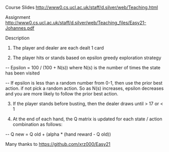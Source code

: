 Course Slides
http://www0.cs.ucl.ac.uk/staff/d.silver/web/Teaching.html

Assignment
http://www0.cs.ucl.ac.uk/staff/d.silver/web/Teaching_files/Easy21-Johannes.pdf

Description

1)	The player and dealer are each dealt 1 card

2)	The player hits or stands based on epsilon greedy exploration strategy

--	Epsilon = 100 / (100 + N(s)) where N(s) is the number of times the state has been visited

--	If epsilon is less than a random number from 0-1, then use the prior best action. if not pick a random action.
        So as N(s) increases, epsilon decreases and you are more likely to follow the prior best action.

3)	If the player stands before busting, then the dealer draws until > 17 or <  1

4)	At the end of each hand, the Q matrix is updated for each state / action combination as follows:

--	Q new = Q old + (alpha * (hand reward  - Q old))


Many thanks to https://github.com/xrz000/Easy21
